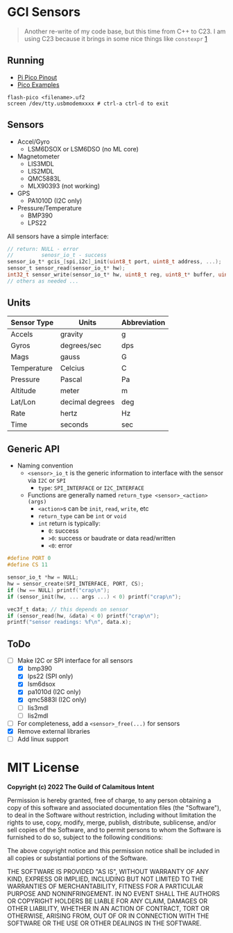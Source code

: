 # GCI Sensors

> Another re-write of my code base, but this time from
> C++ to C23. I am using C23 because it brings in some
> nice things like `constexpr` [1]

[1]: https://en.cppreference.com/w/c/language/constexpr.html

## Running

- [Pi Pico Pinout](https://pico.pinout.xyz/)
- [Pico Examples](https://github.com/raspberrypi/pico-examples)

```
flash-pico <filename>.uf2
screen /dev/tty.usbmodemxxxx # ctrl-a ctrl-d to exit
```

## Sensors

- Accel/Gyro
  - LSM6DSOX or LSM6DSO (no ML core)
- Magnetometer
  - LIS3MDL
  - LIS2MDL
  - QMC5883L
  - MLX90393 (not working)
- GPS
  - PA1010D (I2C only)
- Pressure/Temperature
  - BMP390
  - LPS22

All sensors have a simple interface:

```c
// return: NULL - error
//         senosr_io_t - success
sensor_io_t* gcis_[spi,i2c]_init(uint8_t port, uint8_t address, ...);
sensor_t sensor_read(sensor_io_t* hw);
int32_t sensor_write(sensor_io_t* hw, uint8_t reg, uint8_t* buffer, uint8_t length);
// others as needed ...
```

## Units

| Sensor Type | Units           | Abbreviation
|-------------|-----------------|--------------|
| Accels      | gravity         | g
| Gyros       | degrees/sec     | dps
| Mags        | gauss           | G
| Temperature | Celcius         | C
| Pressure    | Pascal          | Pa
| Altitude    | meter           | m
| Lat/Lon     | decimal degrees | deg
| Rate        | hertz           | Hz
| Time        | seconds         | sec

## Generic API

- Naming convention
  - `<sensor>_io_t` is the generic 
  information to interface with the sensor via `I2C` or `SPI`
    - `type`: `SPI_INTERFACE` or `I2C_INTERFACE`
  - Functions are generally named `return_type <sensor>_<action>(args)`
    - `<action>`s can be `init`, `read`, `write`, etc
    - `return_type` can be `int` or `void`
    - `int` return is typically:
      - `0`: success
      - `>0`: success or baudrate or data read/written
      - `<0`: error

```c
#define PORT 0
#define CS 11

sensor_io_t *hw = NULL;
hw = sensor_create(SPI_INTERFACE, PORT, CS);
if (hw == NULL) printf("crap\n");
if (sensor_init(hw, ... args ...) < 0) printf("crap\n");

vec3f_t data; // this depends on sensor
if (sensor_read(hw, &data) < 0) printf("crap\n");
printf("sensor readings: %f\n", data.x);
```

## ToDo

- [ ] Make I2C or SPI interface for all sensors
  - [x] bmp390
  - [x] lps22 (SPI only)
  - [x] lsm6dsox
  - [x] pa1010d (I2C only)
  - [x] qmc5883l (I2C only)
  - [ ] lis3mdl
  - [ ] lis2mdl
- [ ] For completeness, add a `<sensor>_free(...)` for sensors
- [x] Remove external libraries
- [ ] Add linux support

# MIT License

**Copyright (c) 2022 The Guild of Calamitous Intent**

Permission is hereby granted, free of charge, to any person obtaining a copy
of this software and associated documentation files (the "Software"), to deal
in the Software without restriction, including without limitation the rights
to use, copy, modify, merge, publish, distribute, sublicense, and/or sell
copies of the Software, and to permit persons to whom the Software is
furnished to do so, subject to the following conditions:

The above copyright notice and this permission notice shall be included in all
copies or substantial portions of the Software.

THE SOFTWARE IS PROVIDED "AS IS", WITHOUT WARRANTY OF ANY KIND, EXPRESS OR
IMPLIED, INCLUDING BUT NOT LIMITED TO THE WARRANTIES OF MERCHANTABILITY,
FITNESS FOR A PARTICULAR PURPOSE AND NONINFRINGEMENT. IN NO EVENT SHALL THE
AUTHORS OR COPYRIGHT HOLDERS BE LIABLE FOR ANY CLAIM, DAMAGES OR OTHER
LIABILITY, WHETHER IN AN ACTION OF CONTRACT, TORT OR OTHERWISE, ARISING FROM,
OUT OF OR IN CONNECTION WITH THE SOFTWARE OR THE USE OR OTHER DEALINGS IN THE
SOFTWARE.